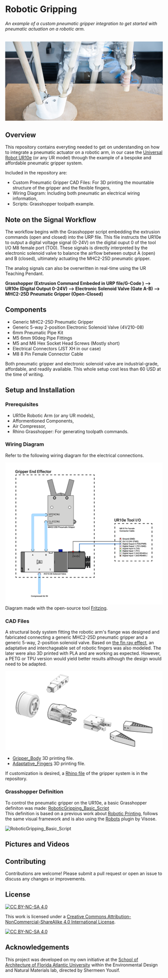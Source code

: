 # Robotic Gripping
###### An example of a custom pneumatic gripper integration to get started with pneumatic actuation on a robotic arm.

![GripperMovement](Pictures/GripperMovment.jpg)

## Overview
This repository contains everyting needed to get on understanding on how to integrate a pneumatic actuator on a robotic arm, in our case the [Universal Robot UR10e](https://www.universal-robots.com/products/ur10-robot/) (or any UR model) through the example of a bespoke and affordable pneumatic gripper system.

Included in the repository are:

- Custom Pneumatic Gripper CAD Files: For 3D printing the mountable structure of the gripper and the flexible fingers,
- Wiring Diagram: Including both pneumatic an electrical wiring information,
- Scripts: Grasshopper toolpath example.

## Note on the Signal Workflow

The workflow begins with the Grasshopper script embedding the extrusion commands (open and closed) into the URP file. This file instructs the UR10e to output a digital voltage signal (0-24V) on the digital ouput 0 of the tool I/O M8 female port (TO0). These signals is directly interpreted by the electronic solenoid valve to balance the airflow between output A (open) and B (closed), ultimately actuating the MHC2-25D pneumatic gripper.

The analog signals can also be overwritten in real-time using the UR Teaching Pendant.

**Grasshopper (Extrusion Command Embeded in URP file/G-Code ) ⟶ UR10e (Digital Output 0-24V) ⟶ Electronic Solenoid Valve (Gate A-B) ⟶ MHC2-25D Pneumatic Gripper (Open-Closed)**

## Components

- Generic MHC2-25D Pneumatic Gripper
- Generic 5-way 2-position Electronic Solenoid Valve (4V210-08)
- 6mm Pneumatic Pipe Kit 
- M5 6mm 90deg Pipe Fittings
- M5 and M6 Hex Socket Head Screws (Mostly short)
- Electrical Connectors (JST XH in our case)
- M8 8 Pin Female Connector Cable

Both pneumatic gripper and electronic solenoid valve are industrial-grade, affordable, and readily available.
This whole setup cost less than 60 USD at the time of writing.

## Setup and Installation

### Prerequisites

- UR10e Robotic Arm (or any UR models),
- Afformentioned Components,
- Air Compressor,
- Rhino Grasshopper: For generating toolpath commands.

### Wiring Diagram

Refer to the following wiring diagram for the electrical connections.

![Wiring_Diagram](Wiring_Diagram/Wiring_Diagram.svg)
Diagram made with the open-source tool [Fritzing](https://fritzing.org/).

### CAD Files

A structural body system fitting the robotic arm's flange was designed and fabricated connecting a generic MHC2-25D pneumatic gripper and a generic 5-way, 2-position solenoid valve. Based on [the fin ray effect](https://doi.org/10.1007/s40430-024-04957-0), an adaptative and interchageable set of robotic fingers was also modeled.
The later were also 3D printed with PLA and are working as expected. However, a PETG or TPU version would yield better results although the design would need to be adapted.

![GripperExploded](Pictures/GripperExploded.jpg)

- [Gripper_Body](CAD/Gripper_Body.stl) 3D printing file.
- [Adaptative_Fingers](CAD/Adaptative_Fingers.stl) 3D printing file.

If customization is desired, a [Rhino file](CAD/Pneumatic_Gripper_System.3dm) of the gripper system is in the repository.

### Grasshopper Definition

To control the pneumatic gripper on the UR10e, a basic Grasshopper definiton was made: [RoboticGripping_Basic_Script](Script/RoboticGripping_Basic_Script.gh)<br>
This definition is based on a previous work about [Robotic Printing](https://github.com/cxlso/Robotic_Printing), follows the same visual framework and is also using the [Robots](https://www.food4rhino.com/en/app/robots) plugin by Visose.

![RoboticGripping_Basic_Script](Script/RoboticGripping_Basic_Script.jpg)

## Pictures and Videos

## Contributing

Contributions are welcome! Please submit a pull request or open an issue to discuss any changes or improvements.

## License

[![CC BY-NC-SA 4.0][cc-by-nc-sa-shield]][cc-by-nc-sa]

This work is licensed under a
[Creative Commons Attribution-NonCommercial-ShareAlike 4.0 International License][cc-by-nc-sa].

[![CC BY-NC-SA 4.0][cc-by-nc-sa-image]][cc-by-nc-sa]

[cc-by-nc-sa]: http://creativecommons.org/licenses/by-nc-sa/4.0/
[cc-by-nc-sa-image]: https://licensebuttons.net/l/by-nc-sa/4.0/88x31.png
[cc-by-nc-sa-shield]: https://img.shields.io/badge/License-CC%20BY--NC--SA%204.0-lightgrey.svg

## Acknowledgements

This project was developed on my own initiative at the [School of Architecture of Florida Atlantic University](https://www.fau.edu/artsandletters/architecture/) within the Environmental Design and Natural Materials lab, directed by Shermeen Yousif.
